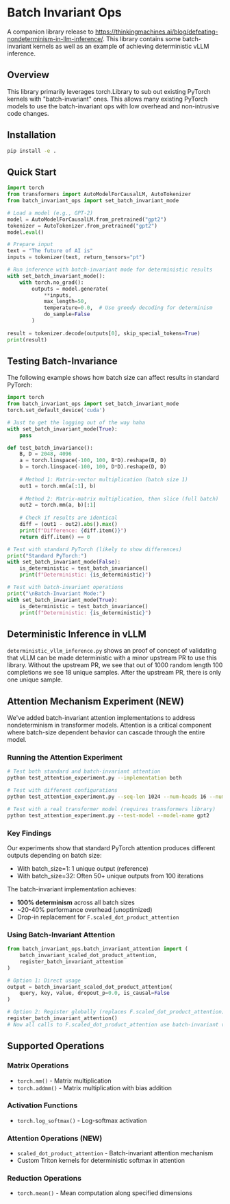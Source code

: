 # Batch Invariant Ops

A companion library release to https://thinkingmachines.ai/blog/defeating-nondeterminism-in-llm-inference/. This library contains some batch-invariant kernels as well as an example of achieving deterministic vLLM inference.

## Overview

This library primarily leverages torch.Library to sub out existing PyTorch kernels with "batch-invariant" ones. This allows many existing PyTorch models to use the batch-invariant ops with low overhead and non-intrusive code changes.

## Installation

```bash
pip install -e .
```

## Quick Start

```python
import torch
from transformers import AutoModelForCausalLM, AutoTokenizer
from batch_invariant_ops import set_batch_invariant_mode

# Load a model (e.g., GPT-2)
model = AutoModelForCausalLM.from_pretrained("gpt2")
tokenizer = AutoTokenizer.from_pretrained("gpt2")
model.eval()

# Prepare input
text = "The future of AI is"
inputs = tokenizer(text, return_tensors="pt")

# Run inference with batch-invariant mode for deterministic results
with set_batch_invariant_mode():
    with torch.no_grad():
        outputs = model.generate(
            **inputs,
            max_length=50,
            temperature=0.0,  # Use greedy decoding for determinism
            do_sample=False
        )
    
result = tokenizer.decode(outputs[0], skip_special_tokens=True)
print(result)
```

## Testing Batch-Invariance

The following example shows how batch size can affect results in standard PyTorch:

```python
import torch
from batch_invariant_ops import set_batch_invariant_mode
torch.set_default_device('cuda')

# Just to get the logging out of the way haha
with set_batch_invariant_mode(True):
    pass

def test_batch_invariance():
    B, D = 2048, 4096
    a = torch.linspace(-100, 100, B*D).reshape(B, D)
    b = torch.linspace(-100, 100, D*D).reshape(D, D)
    
    # Method 1: Matrix-vector multiplication (batch size 1)
    out1 = torch.mm(a[:1], b)
    
    # Method 2: Matrix-matrix multiplication, then slice (full batch)
    out2 = torch.mm(a, b)[:1]
    
    # Check if results are identical
    diff = (out1 - out2).abs().max()
    print(f"Difference: {diff.item()}")
    return diff.item() == 0

# Test with standard PyTorch (likely to show differences)
print("Standard PyTorch:")
with set_batch_invariant_mode(False):
    is_deterministic = test_batch_invariance()
    print(f"Deterministic: {is_deterministic}")

# Test with batch-invariant operations
print("\nBatch-Invariant Mode:")
with set_batch_invariant_mode(True):
    is_deterministic = test_batch_invariance()
    print(f"Deterministic: {is_deterministic}")

```

## Deterministic Inference in vLLM
`deterministic_vllm_inference.py` shows an proof of concept of validating that vLLM can be made deterministic with a minor upstream PR to use this library. Without the upstream PR, we see that out of 1000 random length 100 completions we see 18 unique samples. After the upstream PR, there is only one unique sample.

## Attention Mechanism Experiment (NEW)

We've added batch-invariant attention implementations to address nondeterminism in transformer models. Attention is a critical component where batch-size dependent behavior can cascade through the entire model.

### Running the Attention Experiment

```bash
# Test both standard and batch-invariant attention
python test_attention_experiment.py --implementation both

# Test with different configurations
python test_attention_experiment.py --seq-len 1024 --num-heads 16 --num-iterations 200

# Test with a real transformer model (requires transformers library)
python test_attention_experiment.py --test-model --model-name gpt2
```

### Key Findings

Our experiments show that standard PyTorch attention produces different outputs depending on batch size:
- With batch_size=1: 1 unique output (reference)
- With batch_size=32: Often 50+ unique outputs from 100 iterations

The batch-invariant implementation achieves:
- **100% determinism** across all batch sizes
- ~20-40% performance overhead (unoptimized)
- Drop-in replacement for `F.scaled_dot_product_attention`

### Using Batch-Invariant Attention

```python
from batch_invariant_ops.batch_invariant_attention import (
    batch_invariant_scaled_dot_product_attention,
    register_batch_invariant_attention
)

# Option 1: Direct usage
output = batch_invariant_scaled_dot_product_attention(
    query, key, value, dropout_p=0.0, is_causal=False
)

# Option 2: Register globally (replaces F.scaled_dot_product_attention)
register_batch_invariant_attention()
# Now all calls to F.scaled_dot_product_attention use batch-invariant version
```

## Supported Operations

### Matrix Operations
- `torch.mm()` - Matrix multiplication
- `torch.addmm()` - Matrix multiplication with bias addition

### Activation Functions
- `torch.log_softmax()` - Log-softmax activation

### Attention Operations (NEW)
- `scaled_dot_product_attention` - Batch-invariant attention mechanism
- Custom Triton kernels for deterministic softmax in attention

### Reduction Operations
- `torch.mean()` - Mean computation along specified dimensions
